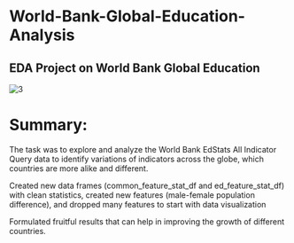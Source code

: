 # World-Bank-Global-Education-Analysis

## EDA Project on World Bank Global Education

![3](https://user-images.githubusercontent.com/89520031/172647178-a86752fc-ee93-4c8c-96b6-682d6c4764ad.jpg)

# Summary:

The task was to explore and analyze the World Bank EdStats All Indicator Query data to identify variations of indicators across the globe, which countries are more alike and different.

Created new data frames (common_feature_stat_df and ed_feature_stat_df) with clean statistics, created new features (male-female population difference), and dropped many features to start with data visualization

Formulated fruitful results that can help in improving the growth of different countries.
